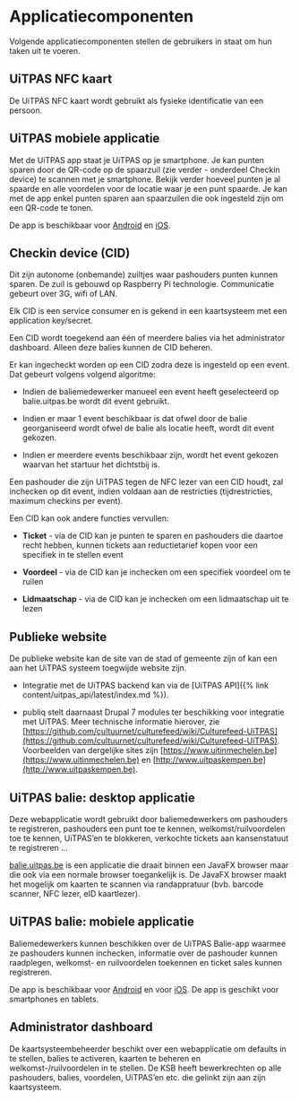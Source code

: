 ---
---


# Applicatiecomponenten

Volgende applicatiecomponenten stellen de gebruikers in staat om hun taken uit te voeren.

## UiTPAS NFC kaart

De UiTPAS NFC kaart wordt gebruikt als fysieke identificatie van een persoon.

## UiTPAS mobiele applicatie

Met de UiTPAS app staat je UiTPAS op je smartphone. Je kan punten sparen door de QR-code op de spaarzuil (zie verder - onderdeel Checkin device) te scannen met je smartphone. Bekijk verder hoeveel punten je al spaarde en alle voordelen voor de locatie waar je een punt spaarde. Je kan met de app enkel punten sparen aan spaarzuilen die ook ingesteld zijn om een QR-code te tonen.

De app is beschikbaar voor [Android](https://play.google.com/store/apps/details?id=be.cultuurnet.uitpasapp) en [iOS](https://itunes.apple.com/be/app/uitpas/id1249270326?mt=8).

## Checkin device (CID)

Dit zijn autonome (onbemande) zuiltjes waar pashouders punten kunnen sparen. De zuil is gebouwd op Raspberry Pi technologie. Communicatie gebeurt over 3G, wifi of LAN.

Elk CID is een service consumer en is gekend in een kaartsysteem met een application key/secret.

Een CID wordt toegekend aan één of meerdere balies via het administrator dashboard. Alleen deze balies kunnen de CID beheren.

Er kan ingecheckt worden op een CID zodra deze is ingesteld op een event. Dat gebeurt volgens volgend algoritme:

* Indien de baliemedewerker manueel een event heeft geselecteerd op balie.uitpas.be wordt dit event gebruikt.

* Indien er maar 1 event beschikbaar is dat ofwel door de balie georganiseerd wordt ofwel de balie als locatie heeft, wordt dit event gekozen.

* Indien er meerdere events beschikbaar zijn, wordt het event gekozen waarvan het startuur het dichtstbij is.

Een pashouder die zijn UiTPAS tegen de NFC lezer van een CID houdt, zal inchecken op dit event, indien voldaan aan de restricties (tijdrestricties, maximum checkins per event).

Een CID kan ook andere functies vervullen:

* **Ticket** - via de CID kan je punten te sparen en pashouders die daartoe recht hebben, kunnen tickets aan reductietarief kopen voor een specifiek in te stellen event

* **Voordeel** - via de CID kan je inchecken om een specifiek voordeel om te ruilen

* **Lidmaatschap** - via de CID kan je inchecken om een lidmaatschap uit te lezen

## Publieke website

De publieke website kan de site van de stad of gemeente zijn of kan een aan het UiTPAS systeem toegwijde website zijn.

* Integratie met de UiTPAS backend kan via de [UiTPAS API]({% link content/uitpas_api/latest/index.md %}).

* publiq stelt daarnaast Drupal 7 modules ter beschikking voor integratie met UiTPAS. Meer technische informatie hierover, zie [https://github.com/cultuurnet/culturefeed/wiki/Culturefeed-UiTPAS](https://github.com/cultuurnet/culturefeed/wiki/Culturefeed-UiTPAS). Voorbeelden van dergelijke sites zijn [https://www.uitinmechelen.be](https://www.uitinmechelen.be) en [http://www.uitpaskempen.be](http://www.uitpaskempen.be).

## UiTPAS balie: desktop applicatie

Deze webapplicatie wordt gebruikt door baliemedewerkers om pashouders te registreren, pashouders een punt toe te kennen, welkomst/ruilvoordelen toe te kennen, UiTPAS’en te blokkeren, verkochte tickets aan kansenstatuut te registreren ...

[balie.uitpas.be](https://balie.uitpas.be) is een applicatie die draait binnen een JavaFX browser maar die ook via een normale browser toegankelijk is. De JavaFX browser maakt het mogelijk om kaarten te scannen via randappratuur (bvb. barcode scanner, NFC lezer, eID kaartlezer).

## UiTPAS balie: mobiele applicatie

Baliemedewerkers kunnen beschikken over de UiTPAS Balie-app waarmee ze
pashouders kunnen inchecken, informatie over de pashouder kunnen raadplegen,
welkomst- en ruilvoordelen toekennen en ticket sales kunnen registreren.

De app is beschikbaar voor [Android](https://play.google.com/store/apps/details?id=be.cultuurnet.uitpasmobile) en voor [iOS](https://itunes.apple.com/be/app/uitpas-balie/id1117438672?mt=8). De app is geschikt voor smartphones en tablets.

## Administrator dashboard

De kaartsysteembeheerder beschikt over een webapplicatie om defaults in te stellen, balies te activeren, kaarten te beheren en welkomst-/ruilvoordelen in te stellen. De KSB heeft bewerkrechten op alle pashouders, balies, voordelen, UiTPAS’en etc. die gelinkt zijn aan zijn kaartsysteem.
